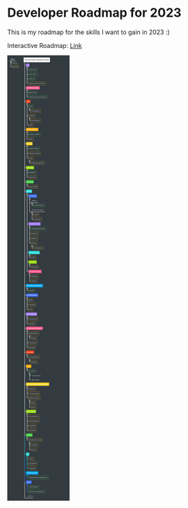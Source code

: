 # Developer Roadmap for 2023

This is my roadmap for the skills I want to gain in 2023 :)

Interactive Roadmap: [Link](https://mm.tt/map/2822973955?t=846hdAF1DJ)

![](my-developer-roadmap-2023.png)
